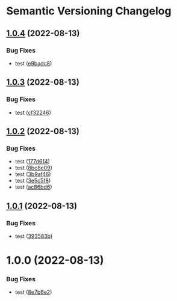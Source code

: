 # Semantic Versioning Changelog

## [1.0.4](https://github.com/Dudu876/java-multimodule-semantic-release/compare/service1_1.0.3...service1_1.0.4) (2022-08-13)


### Bug Fixes

* test ([e9badc8](https://github.com/Dudu876/java-multimodule-semantic-release/commit/e9badc85bc0951802b9bedca27a808106d22694b))

## [1.0.3](https://github.com/Dudu876/java-multimodule-semantic-release/compare/service1_1.0.2...service1_1.0.3) (2022-08-13)


### Bug Fixes

* test ([cf32246](https://github.com/Dudu876/java-multimodule-semantic-release/commit/cf32246662fe3dd508db82ea5494e943f0a120a3))

## [1.0.2](https://github.com/Dudu876/java-multimodule-semantic-release/compare/service1_1.0.1...service1_1.0.2) (2022-08-13)


### Bug Fixes

* test ([177d614](https://github.com/Dudu876/java-multimodule-semantic-release/commit/177d614559a281be06eeae76c16b6c3d7559b742))
* test ([8bc8e09](https://github.com/Dudu876/java-multimodule-semantic-release/commit/8bc8e093089d97a333e8d4a7656363c105aa734e))
* test ([3b9af46](https://github.com/Dudu876/java-multimodule-semantic-release/commit/3b9af466e25edc34726a191799f30f5b72a0430d))
* test ([3e5c5f8](https://github.com/Dudu876/java-multimodule-semantic-release/commit/3e5c5f81642d49252e7bdc4cce114b02e009e486))
* test ([ac86bd6](https://github.com/Dudu876/java-multimodule-semantic-release/commit/ac86bd6e4b2e41e4af6f91ad49214698b5e4f249))

## [1.0.1](https://github.com/Dudu876/java-multimodule-semantic-release/compare/service1_1.0.0...service1_1.0.1) (2022-08-13)


### Bug Fixes

* test ([393583b](https://github.com/Dudu876/java-multimodule-semantic-release/commit/393583bbc0d5f80c3a3bad0daeaf8fe4385f6300))

# 1.0.0 (2022-08-13)


### Bug Fixes

* test ([8e7b6e2](https://github.com/Dudu876/java-multimodule-semantic-release/commit/8e7b6e2bf0ccf79d2a0a8490e6248b2318ff6b75))

